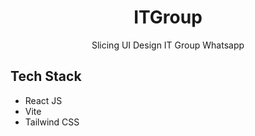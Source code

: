 <div align="center">
  <h1>ITGroup</h1>
  <p>Slicing UI Design IT Group Whatsapp</p>
</div>

## Tech Stack

- React JS
- Vite
- Tailwind CSS
